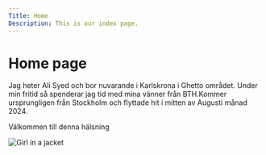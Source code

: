 ```yaml
---
Title: Home
Description: This is our index page.
---
```


Home page
==========================




Jag heter Ali Syed och  bor nuvarande i Karlskrona i Ghetto området.
Under min fritid så spenderar jag tid med mina vänner från BTH.Kommer ursprungligen från Stockholm och flyttade hit i mitten av Augusti månad 2024.



Välkommen till denna hälsning




<img src="image/hamza.jpg?w=400" alt="Girl in a jacket"/>